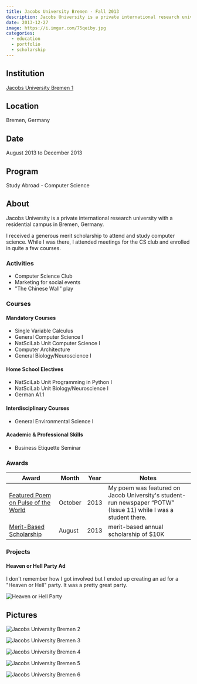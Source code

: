 ```yaml
---
title: Jacobs University Bremen - Fall 2013
description: Jacobs University is a private international research university with a residential campus in Bremen, Germany.
date: 2013-12-27
image: https://i.imgur.com/75qeiby.jpg
categories:
  - education
  - portfolio
  - scholarship
---
```


## Institution

[Jacobs University Bremen 1](https://www.jacobs-university.de)

## Location

Bremen, Germany

## Date

August 2013 to December 2013

## Program

Study Abroad - Computer Science

## About

Jacobs University is a private international research university with a residential campus in Bremen, Germany.

I received a generous merit scholarship to attend and study computer science. While I was there, I attended meetings for the CS club and enrolled in quite a few courses.

### Activities

- Computer Science Club
- Marketing for social events
- "The Chinese Wall" play

### Courses

#### Mandatory Courses

- Single Variable Calculus
- General Computer Science I
- NatSciLab Unit Computer Science I
- Computer Architecture
- General Biology/Neuroscience I

#### Home School Electives

- NatSciLab Unit Programming in Python I
- NatSciLab Unit Biology/Neuroscience I
- German A1.1

#### Interdisciplinary Courses

- General Environmental Science I

#### Academic & Professional Skills

- Business Etiquette Seminar

### Awards

| Award                                                                                                  | Month   | Year | Notes                                                                                                           |
| ------------------------------------------------------------------------------------------------------ | ------- | ---- | --------------------------------------------------------------------------------------------------------------- |
| [Featured Poem on Pulse of the World](https://scribd.com/document/174387876/POTW-Issue-30)             | October | 2013 | My poem was featured on Jacob University's student-run newspaper “POTW” (Issue 11) while I was a student there. |
| [Merit-Based Scholarship](https://jacobs-university.de/study/undergraduate/fees-finances/scholarships) | August  | 2013 | merit-based annual scholarship of \$10K                                                                         |

### Projects

#### Heaven or Hell Party Ad

I don't remember how I got involved but I ended up creating an ad for a "Heaven or Hell" party. It was a pretty great party.

![Heaven or Hell Party](https://i.imgur.com/2T1QEUQ.png)

## Pictures

![Jacobs University Bremen 2](https://i.imgur.com/9eu1wqY.jpg)

![Jacobs University Bremen 3](https://i.imgur.com/qtQ7F8v.jpg)

![Jacobs University Bremen 4](https://i.imgur.com/86xM0Ff.jpg)

![Jacobs University Bremen 5](https://i.imgur.com/AdqJw3W.jpg)

![Jacobs University Bremen 6](https://i.imgur.com/eyCZ58e.jpg)
